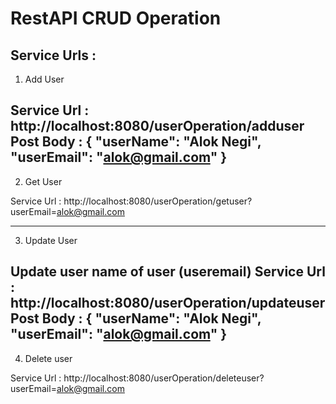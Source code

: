 # RestAPI CRUD Operation

Service Urls :
---------------------------------------------------------

1. Add User

Service Url : http://localhost:8080/userOperation/adduser
Post Body :
{
    "userName": "Alok Negi",
    "userEmail": "alok@gmail.com"
}
---------------------------------------------------------

2. Get User

Service Url : http://localhost:8080/userOperation/getuser?userEmail=alok@gmail.com

---------------------------------------------------------

3. Update User

Update user name of user (useremail)
Service Url : http://localhost:8080/userOperation/updateuser
Post Body :
{
    "userName": "Alok Negi",
    "userEmail": "alok@gmail.com"
}
---------------------------------------------------------

4. Delete user

Service Url : http://localhost:8080/userOperation/deleteuser?userEmail=alok@gmail.com
